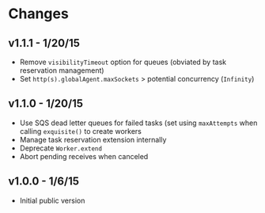 # Changes

## v1.1.1 - 1/20/15

* Remove `visibilityTimeout` option for queues (obviated by task reservation
  management)
* Set `http(s).globalAgent.maxSockets` > potential concurrency (`Infinity`)

## v1.1.0 - 1/20/15

* Use SQS dead letter queues for failed tasks (set using `maxAttempts` when
  calling `exquisite()` to create workers
* Manage task reservation extension internally
* Deprecate `Worker.extend`
* Abort pending receives when canceled

## v1.0.0 - 1/6/15

* Initial public version
